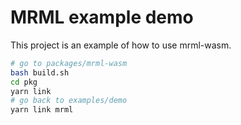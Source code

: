 # MRML example demo

This project is an example of how to use mrml-wasm.

```bash
# go to packages/mrml-wasm
bash build.sh
cd pkg
yarn link
# go back to examples/demo
yarn link mrml
```
